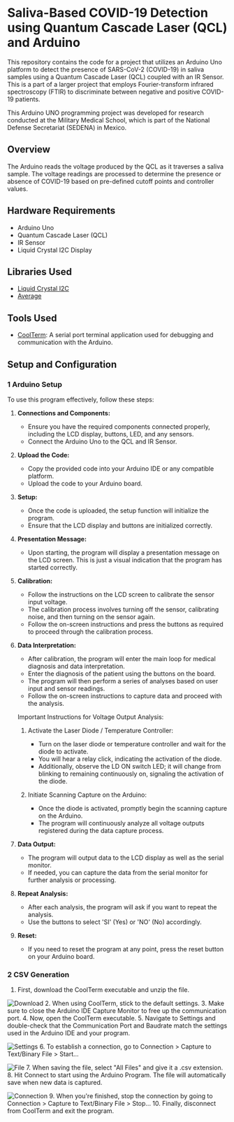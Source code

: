 # Saliva-Based COVID-19 Detection using Quantum Cascade Laser (QCL) and Arduino

This repository contains the code for a project that utilizes an Arduino Uno platform to detect the presence of SARS-CoV-2 (COVID-19) in saliva samples using a Quantum Cascade Laser (QCL) coupled with an IR Sensor. This is a part of a larger project that employs Fourier-transform infrared spectroscopy (FTIR) to discriminate between negative and positive COVID-19 patients.

This Arduino UNO programming project was developed for research conducted at the Military Medical School, which is part of the National Defense Secretariat (SEDENA) in Mexico.

## Overview

The Arduino reads the voltage produced by the QCL as it traverses a saliva sample. The voltage readings are processed to determine the presence or absence of COVID-19 based on pre-defined cutoff points and controller values.

## Hardware Requirements

- Arduino Uno
- Quantum Cascade Laser (QCL)
- IR Sensor
- Liquid Crystal I2C Display

## Libraries Used

- [Liquid Crystal I2C](https://www.arduinolibraries.info/libraries/liquid-crystal-i2-c)
- [Average](https://github.com/MajenkoLibraries/Average)

## Tools Used

- [CoolTerm](https://freeware.the-meiers.org/): A serial port terminal application used for debugging and communication with the Arduino.

## Setup and Configuration

### 1 Arduino Setup

To use this program effectively, follow these steps:

1. **Connections and Components:**
   - Ensure you have the required components connected properly, including the LCD display, buttons, LED, and any sensors.
   - Connect the Arduino Uno to the QCL and IR Sensor.

2. **Upload the Code:**
   - Copy the provided code into your Arduino IDE or any compatible platform.
   - Upload the code to your Arduino board.

3. **Setup:**
   - Once the code is uploaded, the setup function will initialize the program.
   - Ensure that the LCD display and buttons are initialized correctly.

4. **Presentation Message:**
   - Upon starting, the program will display a presentation message on the LCD screen. This is just a visual indication that the program has started correctly.

5. **Calibration:**
   - Follow the instructions on the LCD screen to calibrate the sensor input voltage.
   - The calibration process involves turning off the sensor, calibrating noise, and then turning on the sensor again.
   - Follow the on-screen instructions and press the buttons as required to proceed through the calibration process.

6. **Data Interpretation:**
   - After calibration, the program will enter the main loop for medical diagnosis and data interpretation.
   - Enter the diagnosis of the patient using the buttons on the board.
   - The program will then perform a series of analyses based on user input and sensor readings.
   - Follow the on-screen instructions to capture data and proceed with the analysis.

    Important Instructions for Voltage Output Analysis:

    1) Activate the Laser Diode / Temperature Controller:
        * Turn on the laser diode or temperature controller and wait for the diode to activate.
        * You will hear a relay click, indicating the activation of the diode.
        * Additionally, observe the LD ON switch LED; it will change from blinking to remaining continuously on, signaling the activation of the diode.
    
    2) Initiate Scanning Capture on the Arduino:
        * Once the diode is activated, promptly begin the scanning capture on the Arduino.
        * The program will continuously analyze all voltage outputs registered during the data capture process.

7. **Data Output:**
   - The program will output data to the LCD display as well as the serial monitor.
   - If needed, you can capture the data from the serial monitor for further analysis or processing.

8. **Repeat Analysis:**
   - After each analysis, the program will ask if you want to repeat the analysis.
   - Use the buttons to select 'SI' (Yes) or 'NO' (No) accordingly.

9. **Reset:**
   - If you need to reset the program at any point, press the reset button on your Arduino board.

### 2 CSV Generation

1. First, download the CoolTerm executable and unzip the file.

![Download](https://github.com/hectorzayas/SEDENACovid/blob/master/READMECaptures/1.jpg)
2. When using CoolTerm, stick to the default settings.
3. Make sure to close the Arduino IDE Capture Monitor to free up the communication port.
4. Now, open the CoolTerm executable.
5. Navigate to Settings and double-check that the Communication Port and Baudrate match the settings used in the Arduino IDE and your program.

![Settings](https://github.com/hectorzayas/SEDENACovid/blob/master/READMECaptures/2.jpg)
6. To establish a connection, go to Connection > Capture to Text/Binary File > Start...

![File](https://github.com/hectorzayas/SEDENACovid/blob/master/READMECaptures/3.jpg)
7. When saving the file, select "All Files" and give it a .csv extension.
8. Hit Connect to start using the Arduino Program. The file will automatically save when new data is captured.

![Connection](https://github.com/hectorzayas/SEDENACovid/blob/master/READMECaptures/4.jpg)
9. When you're finished, stop the connection by going to Connection > Capture to Text/Binary File > Stop...
10. Finally, disconnect from CoolTerm and exit the program.